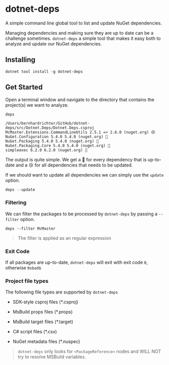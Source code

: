 # dotnet-deps

A simple command line global tool to list and update NuGet dependencies.



Managing dependencies and making sure they are up to date can be a challenge sometimes. 
`dotnet-deps` a simple tool that makes it easy both to analyze and update our NuGet dependencies.



## Installing

```shell
dotnet tool install -g dotnet-deps
```



## Get Started

Open a terminal window and navigate to the directory that contains the project(s) we want to analyze.

```shell
deps
```



```shell
/Users/bernhardrichter/GitHub/dotnet-deps/src/Dotnet.Deps/Dotnet.Deps.csproj                                            
McMaster.Extensions.CommandLineUtils 2.5.1 => 2.6.0 (nuget.org) 😢
NuGet.Configuration 5.4.0 5.4.0 (nuget.org) 🍺
NuGet.Packaging 5.4.0 5.4.0 (nuget.org) 🍺
NuGet.Packaging.Core 5.4.0 5.4.0 (nuget.org) 🍺
simpleexec 6.2.0 6.2.0 (nuget.org) 🍺
```

The output is quite simple. We get a 🍺  for every dependency that is up-to-date and a 😢 for all dependencies that needs to be updated.

If we should want to update all dependencies we can simply use the `update` option.

```c#
deps --update
```



### Filtering

We can filter the packages to be processed by `dotnet-deps` by passing a `--filter` option.

```shell
deps --filter McMaster
```

> The filter is applied as an regular expression

### Exit Code

If all packages are up-to-date, `dotnet-deps` will exit with exit code `0`, otherwise `0xbad`s

### Project file types

The following file types are supported by `dotnet-deps`

 * SDK-style csproj files (*.csproj)

 * MsBuild props files (*.props)

 * MsBuild target files (*.target)

 * C# script files (*.csx)

 * NuGet metadata files (*.nuspec)

   

> `dotnet-deps` only looks for `<PackageReference>` nodes and WILL NOT try to resolve MSBuild variables.

